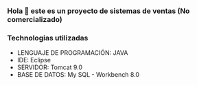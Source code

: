### Hola 👋 este es un proyecto de sistemas de ventas (No comercializado)

### Technologias utilizadas
- LENGUAJE DE PROGRAMACIÓN: JAVA
- IDE: Eclipse
- SERVIDOR: Tomcat 9.0
- BASE DE DATOS: My SQL - Workbench 8.0

